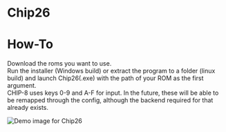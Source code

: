 # Chip26

# How-To <br/>
Download the roms you want to use. <br/>
Run the installer (Windows build) or extract the program to a folder (linux build) and launch Chip26(.exe) with the path of your ROM as the first argument. <br/>
CHIP-8 uses keys 0-9 and A-F for input. In the future, these will be able to be remapped through the config, although the backend required for that already exists.

![Demo image for Chip26](demoimage)
